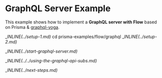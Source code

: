 # GraphQL Server Example

This example shows how to implement a **GraphQL server with Flow** based on Prisma & [graphql-yoga](https://github.com/prisma/graphql-yoga).

__INLINE(../_setup-1.md)__
cd prisma-examples/flow/graphql
__INLINE(../_setup-2.md)__

__INLINE(../_start-graphql-server.md)__

__INLINE(../../_using-the-graphql-api-subs.md)__

__INLINE(../_next-steps.md)__